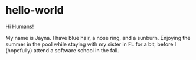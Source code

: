 # hello-world

Hi Humans!

My name is Jayna. I have blue hair, a nose ring, and a sunburn. Enjoying the summer in the pool while staying with my sister in FL for a bit, before I (hopefully) attend a software school in the fall. 
